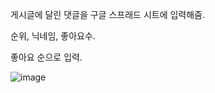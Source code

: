 게시글에 달린 댓글을 구글 스프래드 시트에 입력해줌.

순위, 닉네임, 좋아요수.

좋아요 순으로 입력.

![image](https://github.com/FrogTok/ChunyLand/assets/96427000/0e00f84c-49ef-471f-b7a1-85384c73a608)
